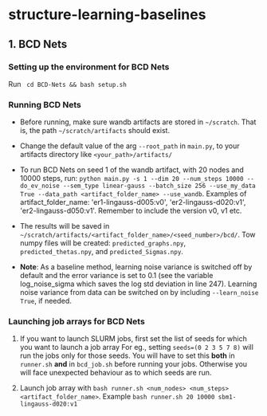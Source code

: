 # structure-learning-baselines

## 1. BCD Nets
### Setting up the environment for BCD Nets 
Run ` cd BCD-Nets && bash setup.sh`

### Running BCD Nets

- Before running, make sure wandb artifacts are stored in `~/scratch`. That is, the path `~/scratch/artifacts` should exist.

- Change the default value of the arg `--root_path` in `main.py`, to your artifacts directory like `<your_path>/artifacts/`

- To run BCD Nets on seed 1 of the wandb artifact, with 20 nodes and 10000 steps, run: `python main.py -s 1 --dim 20 --num_steps 10000 --do_ev_noise --sem_type linear-gauss --batch_size 256 --use_my_data True --data_path <artifact_folder_name> --use_wandb`. Examples of artifact_folder_name: 'er1-lingauss-d005:v0', 'er2-lingauss-d020:v1', 'er2-lingauss-d050:v1'. Remember to include the version v0, v1 etc.

- The results will be saved in `~/scratch/artifacts/<artifact_folder_name>/<seed_number>/bcd/`. Tow numpy files will be created: `predicted_graphs.npy`, `predicted_thetas.npy`, and `predicted_Sigmas.npy`.

- <b>Note</b>: As a baseline method, learning noise variance is switched off by default and the error variance is set to 0.1 (see the variable log_noise_sigma which saves the log std deviation in line 247). Learning noise variance from data can be switched on by including `--learn_noise True`, if needed.

### Launching job arrays for BCD Nets
1. If you want to launch SLURM jobs, first set the list of seeds for which you want to launch a job array
For eg., setting `seeds=(0 2 3 5 7 8)` will run the jobs only for those seeds. You will have to set this <b>both</b> in `runner.sh` <b>and</b> in `bcd_job.sh` before running your jobs. Otherwise you will face unexpected behaviour as to which seeds are run. 

2. Launch job array with `bash runner.sh <num_nodes> <num_steps> <artifact_folder_name>`. Example `bash runner.sh 20 10000 sbm1-lingauss-d020:v1`

